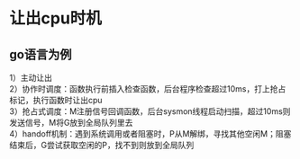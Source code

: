 # 让出cpu时机

## go语言为例
1）主动让出   
2）协作时调度：函数执行前插入检查函数，后台程序检查超过10ms，打上抢占标记，执行函数时让出cpu  
3）抢占式调度：M注册信号回调函数，后台sysmon线程启动扫描，超过10ms则发送信号，M将G放到全局队列里去  
4）handoff机制：遇到系统调用或者阻塞时，P从M解绑，寻找其他空闲M；阻塞结束后，G尝试获取空闲的P，找不到则放到全局队列  

